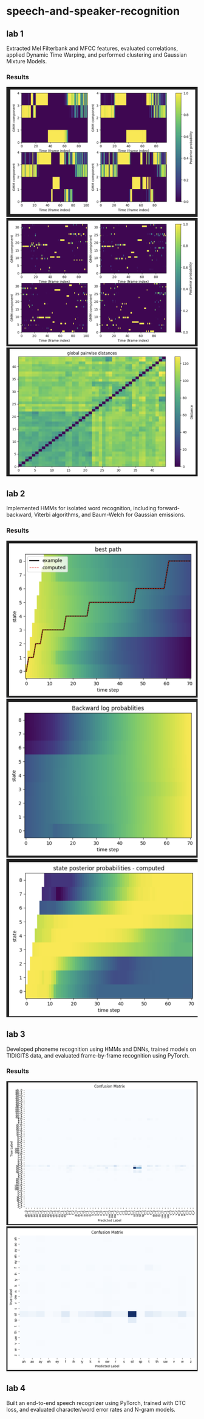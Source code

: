 # speech-and-speaker-recognition

## lab 1

Extracted Mel Filterbank and MFCC features, evaluated correlations, applied Dynamic Time Warping, and performed clustering and Gaussian Mixture Models.

### Results

![picture1](./images/1.png)
![picture2](./images/2.png)
![picture3](./images/3.png)

## lab 2

Implemented HMMs for isolated word recognition, including forward-backward, Viterbi algorithms, and Baum-Welch for Gaussian emissions.

### Results

![picture6](./images/6.png)
![picture7](./images/7.png)
![picture8](./images/8.png)

## lab 3

Developed phoneme recognition using HMMs and DNNs, trained models on TIDIGITS data, and evaluated frame-by-frame recognition using PyTorch.

### Results

![picture9](./images/9.png)
![picture10](./images/10.png)

## lab 4

Built an end-to-end speech recognizer using PyTorch, trained with CTC loss, and evaluated character/word error rates and N-gram models.
